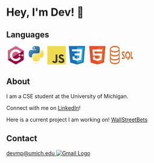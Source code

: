
<body>
    <h1>Hey, I'm Dev! 👋</h1>
    <h2>Languages</h2>
        <div class="image-container">
            <img src="https://github.com/devmpatel/devmpatel/blob/main/cpp.svg" alt="Image 1" width=50 height=50>
            <img src="https://github.com/devmpatel/devmpatel/blob/main/python.svg" alt="Image 3" width=50 height=50>
            <img src="https://github.com/devmpatel/devmpatel/blob/main/js.svg" alt="Image 3" width=50 height=50>
            <img src="https://github.com/devmpatel/devmpatel/blob/main/css.svg" alt="Image 2" width=50 height=50>
            <img src="https://github.com/devmpatel/devmpatel/blob/main/html.svg" alt="Image 3" width=50 height=50>
            <img src="https://github.com/devmpatel/devmpatel/blob/main/sql.png" alt="Image 3" width=70 height=50>
        </div>
    <h2>About</h2>
        <p>I am a CSE student at the University of Michigan.</p>
        <p>Connect with me on <a href="www.linkedin.com/in/devmp">LinkedIn</a>!</p>
        <p>Here is a current project I am working on! <a href="https://github.com/anay-m/WallStreetBets-Website.git" target="_blank">WallStreetBets</a></p>
    <h2>Contact</h2>
        <a href="mailto:devmp@umich.edu">
            devmp@umich.edu
            <img src="https://ssl.gstatic.com/ui/v1/icons/mail/rfr/logo_gmail_lockup_dark_1x.png" alt="Gmail Logo">
        </a>
</body>


<!--
**devmpatel/devmpatel** is a ✨ _special_ ✨ repository because its `README.md` (this file) appears on your GitHub profile.

Here are some ideas to get you started:

- 🔭 I’m currently working on ...
- 🌱 I’m currently learning ...
- 👯 I’m looking to collaborate on ...
- 🤔 I’m looking for help with ...
- 💬 Ask me about ...
- 📫 How to reach me: ...
- 😄 Pronouns: ...
- ⚡ Fun fact: ...
-->
